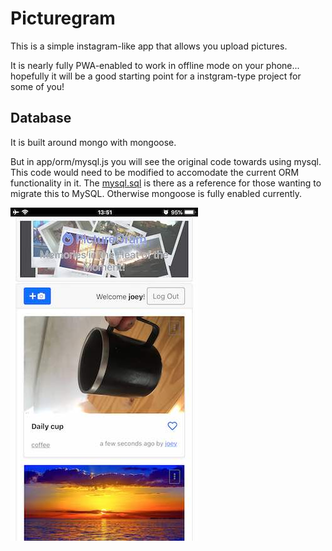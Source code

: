# Picturegram

This is a simple instagram-like app that allows you upload pictures.

It is nearly fully PWA-enabled to work in offline mode on your phone... hopefully it will be a good starting point for a instgram-type project for some of you!

## Database
It is built around mongo with mongoose.

But in app/orm/mysql.js you will see the original code towards using mysql. This code would need to be modified to accomodate the current ORM functionality in it. The [mysql.sql](./mysql.sql) is there as a reference for those wanting to migrate this to MySQL. Otherwise mongoose is fully enabled currently.

![PWA Screenshot](./app-view.jpg?raw=true "PWA Screenshot")

